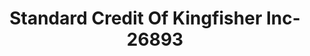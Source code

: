---
f_zip-code: 73750
f_state-code: OK
title: Standard Credit Of Kingfisher Inc-26893
f_phone: 405-375-6121
f_city-only: Kingfisher
f_address: 121 North Main Street Kingfisher
f_location-unique-id: '26893'
slug: standard-credit-of-kingfisher-inc-26893
updated-on: '2024-05-30T13:46:58.046Z'
created-on: '2024-05-30T13:36:59.803Z'
published-on: '2024-05-30T13:54:32.469Z'
f_city-state: cms/city/kingfisher-ok.md
f_company: cms/company/standard-credit-of-kingfisher-inc.md
f_state: cms/state/oklahoma.md
layout: '[payday-loan].html'
tags: payday-loan
---